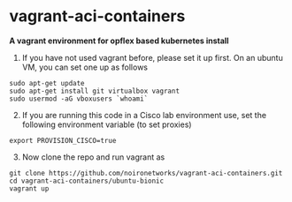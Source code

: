 # vagrant-aci-containers
**A vagrant environment for opflex based kubernetes install**

1. If you have not used vagrant before, please set it up first. On an ubuntu VM, you can set one up as follows
```
sudo apt-get update
sudo apt-get install git virtualbox vagrant
sudo usermod -aG vboxusers `whoami`
```
2. If you are running this code in a Cisco lab environment use, set the following environment variable (to set proxies)
```
export PROVISION_CISCO=true
```
3. Now clone the repo and run vagrant as
```
git clone https://github.com/noironetworks/vagrant-aci-containers.git
cd vagrant-aci-containers/ubuntu-bionic
vagrant up
```
